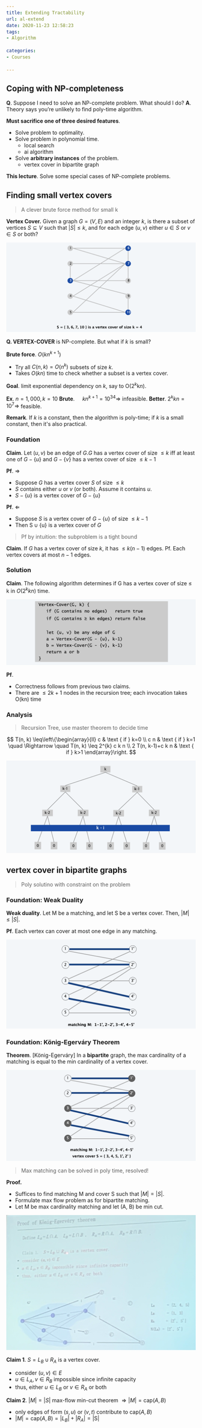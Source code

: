 ```yaml
---
title: Extending Tractability
url: al-extend
date: 2020-11-23 12:58:23
tags: 
- Algorithm

categories: 
- Courses

---
```



<!-- more -->




## Coping with NP-completeness

**Q**. Suppose I need to solve an NP-complete problem. What should I do? 
**A**. Theory says you’re unlikely to find poly-time algorithm.

**Must sacrifice one of three desired features**.
- Solve problem to optimality.
- Solve problem in polynomial time. 
  - local search
  - ai algorithm
- Solve **arbitrary instances** of the problem.
  - vertex cover in bipartite graph


**This lecture**. Solve some special cases of NP-complete problems.


## Finding small vertex covers

> A clever brute force method for small k

**Vertex Cover.** Given a graph $G=(V, E)$ and an integer $k,$ is there a subset of vertices $S \subseteq V$ such that $|S| \leq k,$ and for each edge $(u, v)$ either $u \in S$ or $v \in S$ or both?

![](./img/11-23-13-01-41.png)

**Q. VERTEX-COVER** is NP-complete. But what if $k$ is small?

**Brute force**. $O\left(k n^{k+1}\right)$
- Try all $C(n, k)=O\left(n^{k}\right)$ subsets of size $k$.
- Takes $O(k n)$ time to check whether a subset is a vertex cover.


**Goal**. limit exponential dependency on $k$, say to $\mathrm{O}\left(2^{k} \mathrm{k} n\right)$.

**Ex**. $n=1,000, k=10$
**Brute**. $\quad k n^{k+1}=10^{34} \Rightarrow$ infeasible.
**Better**. $2^{k} k n=10^{7} \Rightarrow$ feasible.

**Remark**. If $k$ is a constant, then the algorithm is poly-time; if $k$ is a small constant, then it's also practical.


### Foundation

**Claim**. Let $(u, v)$ be an edge of $G . G$ has a vertex cover of size $\leq k$ iff
at least one of $G-\{u\}$ and $G-\{v\}$ has a vertex cover of size $\leq k-1$ 

**Pf**. $\Rightarrow$
- Suppose $G$ has a vertex cover $S$ of size $\leq k$
- $S$ contains either $u$ or $v$ (or both). Assume it contains $u$.
- $S-\{u\}$ is a vertex cover of $G-\{u\}$

**Pf**. $\Leftarrow$
- Suppose $S$ is a vertex cover of $G-\{u\}$ of size $\leq k-1$
- Then $\mathrm{S} \cup\{\mathrm{u}\}$ is a vertex cover of $G$

> Pf by intuition: the subproblem is a tight bound

**Claim**. If $G$ has a vertex cover of size $k,$ it has $\leq k(n-1)$ edges.
Pf. Each vertex covers at most $n-1$ edges.


### Solution

**Claim**. The following algorithm determines if G has a vertex cover of size $\le$ k in $O(2^k kn)$ time.

![](./img/11-23-13-05-55.png)


**Pf**.
- Correctness follows from previous two claims.
- There are $\le 2k+1$ nodes in the recursion tree; each invocation takes O(kn) time

### Analysis

> Recursion Tree, use master theorem to decide time

$$
T(n, k) \leq\left\{\begin{array}{ll}
c & \text { if } k=0 \\
c n & \text { if } k=1 \quad \Rightarrow \quad T(n, k) \leq 2^{k} c k n \\
2 T(n, k-1)+c k n & \text { if } k>1
\end{array}\right.
$$

![](./img/11-23-13-07-49.png)


<!-- ## solving NP-hard problems on trees  -->


<!-- ## circular arc coverings -->


## vertex cover in bipartite graphs

> Poly solutino with constraint on the problem

### Foundation: Weak Duality

**Weak duality**. Let M be a matching, and let S be a vertex cover. Then, $|M| \le |S|$.

**Pf**. Each vertex can cover at most one edge in any matching.

![](./img/11-23-13-09-33.png)

### Foundation: König-Egerváry Theorem

**Theorem**. \[König-Egerváry\] In a **bipartite** graph, the max cardinality of a matching is equal to the min cardinality of a vertex cover.

![](./img/11-23-13-11-05.png)

> Max matching can be solved in poly time, resolved!

**Proof.**

- Suffices to find matching M and cover S such that $| M | = | S |.$ 
- Formulate max flow problem as for bipartite matching.
- Let M be max cardinality matching and let (A, B) be min cut.

![](./img/11-23-13-14-25.png)

**Claim 1**. $S=L_{B} \cup R_{A}$ is a vertex cover.
- consider $(u, v) \in E$
- $u \in L_{A}, v \in R_{B}$ impossible since infinite capacity
- thus, either $u \in L_{B}$ or $v \in R_{A}$ or both


**Claim 2**. $|M|=|S|$
max-flow min-cut theorem $\Rightarrow|M|=\mathrm{cap}(A, B)$
- only edges of form $(s, u)$ or $(v, t)$ contribute to $\mathrm{cap}(A, B)$
- $|M|=\mathrm{cap}(A, B)=\left|L_{B}\right|+\left|R_{A}\right|=|\mathrm{S}|$